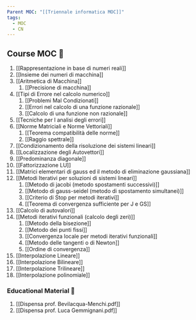 ```yaml
---
Parent MOC: "[[Triennale informatica MOC]]"
tags:
  - MOC
  - CN
---
```


## Course MOC  📒
1. [[Rappresentazione in base di numeri reali]]
2. [[Insieme dei numeri di macchina]]
3. [[Aritmetica di Macchina]]
	1. [[Precisione di macchina]]
4. [[Tipi di Errore nel calcolo numerico]]
	1. [[Problemi Mal Condizionati]]
	2. [[Errori nel calcolo di una funzione razionale]]
	3. [[Calcolo di una funzione non razionale]]
5. [[Tecniche per l analisi degli errori]]
6. [[Norme Matriciali e Norme Vettoriali]]
	1. [[Teorema compatibilità delle norme]]
	2. [[Raggio spettrale]]
7. [[Condizionamento della risoluzione dei sistemi lineari]]
8. [[Localizzazione degli Autovettori]]
9. [[Predominanza diagonale]]
10. [[Fattorizzazione LU]]
11. [[Matrici elementari di gauss ed il metodo di eliminazione gaussiana]]
12. [[Metodi Iterativi per soluzioni di sistemi lineari]]
	1. [[Metodo di jacobi (metodo spostamenti successivi)]]
	2. [[Metodo di  gauss-seidel (metodo di spostamento simultanei)]]
	3. [[Criterio di Stop per metodi iterativi]]
	4. [[Teorema di convergenza sufficiente per J e GS]]
13. [[Calcolo di autovalori]]
14. [[Metodi iterativi funzionali (calcolo degli zeri)]]
	1. [[Metodo della bisezione]]
	2. [[Metodo dei punti fissi]]
	3. [[Convergenza locale per metodi iterativi funzionali]]
	4. [[Metodo delle tangenti o di Newton]]
	5. [[Ordine di convergenza]]
15. [[Interpolazione Lineare]]
16. [[Interpolazione Bilineare]]
17. [[Interpolazione Trilineare]]
18. [[Interpolazione polinomiale]]




### Educational Material 🧱
1. [[Dispensa prof. Bevilacqua-Menchi.pdf]]
2. [[Dispensa prof. Luca Gemmignani.pdf]]



